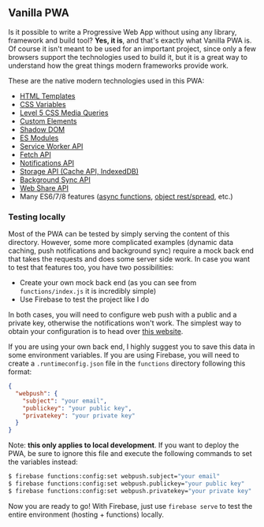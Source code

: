 ## Vanilla PWA

Is it possible to write a Progressive Web App without using any library, framework and build tool? **Yes, it is**, and that's exactly what Vanilla PWA is. Of course it isn't meant to be used for an important project, since only a few browsers support the technologies used to build it, but it is a great way to understand how the great things modern frameworks provide work.

These are the native modern technologies used in this PWA:

- [HTML Templates](https://html.spec.whatwg.org/multipage/scripting.html#the-template-element)
- [CSS Variables](https://www.w3.org/TR/css-variables/)
- [Level 5 CSS Media Queries](https://drafts.csswg.org/mediaqueries-5/)
- [Custom Elements](https://html.spec.whatwg.org/multipage/custom-elements.html)
- [Shadow DOM](https://dom.spec.whatwg.org/#shadow-trees)
- [ES Modules](https://html.spec.whatwg.org/multipage/webappapis.html#integration-with-the-javascript-module-system)
- [Service Worker API](https://w3c.github.io/ServiceWorker)
- [Fetch API](https://fetch.spec.whatwg.org)
- [Notifications API](https://notifications.spec.whatwg.org)
- [Storage API (Cache API, IndexedDB)](https://storage.spec.whatwg.org)
- [Background Sync API](https://wicg.github.io/BackgroundSync/spec/)
- [Web Share API](https://wicg.github.io/web-share/)
- Many ES6/7/8 features ([async functions](https://tc39.github.io/ecmascript-asyncawait/), [object rest/spread](https://tc39.github.io/proposal-object-rest-spread/), etc.)

### Testing locally

Most of the PWA can be tested by simply serving the content of this directory.
However, some more complicated examples (dynamic data caching, push notifications and background sync) require a mock back end that takes the requests and does some server side work. In case you want to test that features too, you have two possibilities:

- Create your own mock back end (as you can see from `functions/index.js` it is incredibly simple)
- Use Firebase to test the project like I do

In both cases, you will need to configure web push with a public and a private key, otherwise the notifications won't work. The simplest way to obtain your configuration is to head over [this website](https://web-push-codelab.glitch.me/).

If you are using your own back end, I highly suggest you to save this data in
some environment variables. If you are using Firebase, you will need to create a `.runtimeconfig.json` file in the `functions` directory following this format:
```json
{
  "webpush": {
    "subject": "your email",
    "publickey": "your public key",
    "privatekey": "your private key"
  }
}
```
Note: **this only applies to local development**. If you want to deploy the PWA, be sure to ignore this file and execute the following commands to set the variables instead:
```bash
$ firebase functions:config:set webpush.subject="your email"
$ firebase functions:config:set webpush.publickey="your public key"
$ firebase functions:config:set webpush.privatekey="your private key"
```

Now you are ready to go! With Firebase, just use `firebase serve` to test the entire environment (hosting + functions) locally.

